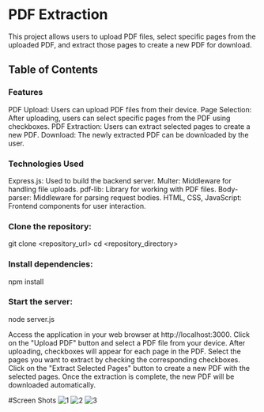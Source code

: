 # PDF Extraction



This project allows users to upload PDF files, select specific pages from the uploaded PDF, and extract those pages to create a new PDF for download.

## Table of Contents

### Features
PDF Upload: Users can upload PDF files from their device.
Page Selection: After uploading, users can select specific pages from the PDF using checkboxes.
PDF Extraction: Users can extract selected pages to create a new PDF.
Download: The newly extracted PDF can be downloaded by the user.

### Technologies Used
Express.js: Used to build the backend server.
Multer: Middleware for handling file uploads.
pdf-lib: Library for working with PDF files.
Body-parser: Middleware for parsing request bodies.
HTML, CSS, JavaScript: Frontend components for user interaction.

### Clone the repository:
git clone <repository_url>
cd <repository_directory>


### Install dependencies:
npm install

### Start the server:
node server.js


Access the application in your web browser at http://localhost:3000.
Click on the "Upload PDF" button and select a PDF file from your device.
After uploading, checkboxes will appear for each page in the PDF.
Select the pages you want to extract by checking the corresponding checkboxes.
Click on the "Extract Selected Pages" button to create a new PDF with the selected pages.
Once the extraction is complete, the new PDF will be downloaded automatically.



#Screen Shots
![1](https://github.com/wilfredmwilson/fullstackassignment/assets/106466943/7023c449-5620-480c-beb8-d291393c7a9f)
![2](https://github.com/wilfredmwilson/fullstackassignment/assets/106466943/7f75dd84-b530-471e-ad58-a3a21e89205c)
![3](https://github.com/wilfredmwilson/fullstackassignment/assets/106466943/f1d9aaa8-6c1a-4089-a14e-a08308a92c3d)




